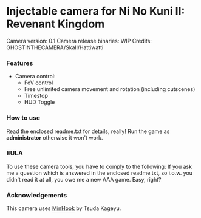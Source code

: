 Injectable camera for Ni No Kuni II: Revenant Kingdom
======================================================

Camera version: 0.1 
Camera release binaries: WIP
Credits: GHOSTINTHECAMERA/Skall/Hattiwatti

### Features

- Camera control:
	- FoV control
	- Free unlimited camera movement and rotation (including cutscenes)
	- Timestop
	- HUD Toggle

### How to use
Read the enclosed readme.txt for details, really! Run the game as **administrator** otherwise it won't work.

### EULA
To use these camera tools, you have to comply to the following:
If you ask me a question which is answered in the enclosed readme.txt, so i.o.w. you didn't read it at all, 
you owe me a new AAA game. Easy, right? 

### Acknowledgements
This camera uses [MinHook](https://github.com/TsudaKageyu/minhook) by Tsuda Kageyu.
